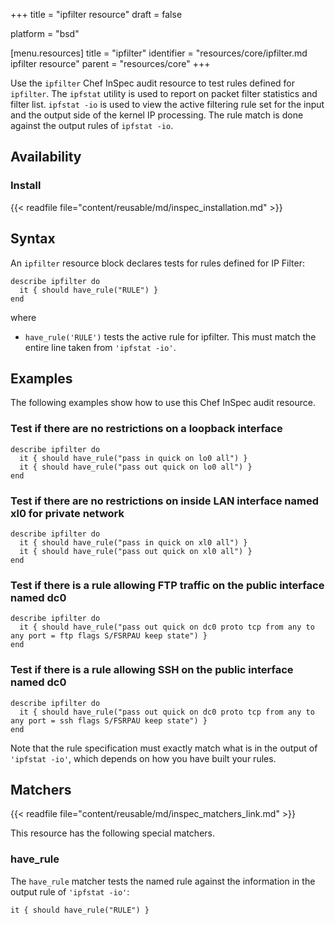 +++
title = "ipfilter resource"
draft = false

platform = "bsd"

[menu.resources]
    title = "ipfilter"
    identifier = "resources/core/ipfilter.md ipfilter resource"
    parent = "resources/core"
+++

Use the `ipfilter` Chef InSpec audit resource to test rules defined for `ipfilter`. The `ipfstat` utility is used to report on packet filter statistics and filter list. `ipfstat -io` is used to view the active filtering rule set for the input and the output side of the kernel IP processing. The rule match is done against the output rules of `ipfstat -io`.

## Availability

### Install

{{< readfile file="content/reusable/md/inspec_installation.md" >}}

## Syntax

An `ipfilter` resource block declares tests for rules defined for IP Filter:

    describe ipfilter do
      it { should have_rule("RULE") }
    end

where

- `have_rule('RULE')` tests the active rule for ipfilter. This must match the entire line taken from `'ipfstat -io'`.

## Examples

The following examples show how to use this Chef InSpec audit resource.

### Test if there are no restrictions on a loopback interface

    describe ipfilter do
      it { should have_rule("pass in quick on lo0 all") }
      it { should have_rule("pass out quick on lo0 all") }
    end

### Test if there are no restrictions on inside LAN interface named xl0 for private network

    describe ipfilter do
      it { should have_rule("pass in quick on xl0 all") }
      it { should have_rule("pass out quick on xl0 all") }
    end

### Test if there is a rule allowing FTP traffic on the public interface named dc0

    describe ipfilter do
      it { should have_rule("pass out quick on dc0 proto tcp from any to any port = ftp flags S/FSRPAU keep state") }
    end

### Test if there is a rule allowing SSH on the public interface named dc0

    describe ipfilter do
      it { should have_rule("pass out quick on dc0 proto tcp from any to any port = ssh flags S/FSRPAU keep state") }
    end

Note that the rule specification must exactly match what is in the output of `'ipfstat -io'`, which depends on how you have built your rules.

## Matchers

{{< readfile file="content/reusable/md/inspec_matchers_link.md" >}}

This resource has the following special matchers.

### have_rule

The `have_rule` matcher tests the named rule against the information in the output rule of `'ipfstat -io'`:

    it { should have_rule("RULE") }
